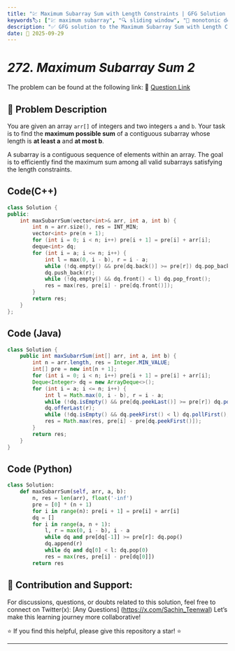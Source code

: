 ```yaml
---
title: "💹 Maximum Subarray Sum with Length Constraints | GFG Solution 🔍"
keywords🏷️: ["💹 maximum subarray", "🔍 sliding window", "📍 monotonic deque", "📈 prefix sum", "📘 GFG", "🏁 competitive programming", "📚 DSA"]
description: "✅ GFG solution to the Maximum Subarray Sum with Length Constraints problem: find maximum sum of subarray with length between a and b using monotonic deque optimization. 🚀"
date: 📅 2025-09-29
---
```


# *272. Maximum Subarray Sum 2*

The problem can be found at the following link: 🔗 [Question Link](https://www.geeksforgeeks.org/problems/maximum-subarray-sum--110820/1)

## **🧩 Problem Description**

You are given an array `arr[]` of integers and two integers `a` and `b`. Your task is to find the **maximum possible sum** of a contiguous subarray whose length is **at least a** and **at most b**.

A subarray is a contiguous sequence of elements within an array. The goal is to efficiently find the maximum sum among all valid subarrays satisfying the length constraints.


## Code(C++)
```cpp
class Solution {
public:
    int maxSubarrSum(vector<int>& arr, int a, int b) {
        int n = arr.size(), res = INT_MIN;
        vector<int> pre(n + 1);
        for (int i = 0; i < n; i++) pre[i + 1] = pre[i] + arr[i];
        deque<int> dq;
        for (int i = a; i <= n; i++) {
            int l = max(0, i - b), r = i - a;
            while (!dq.empty() && pre[dq.back()] >= pre[r]) dq.pop_back();
            dq.push_back(r);
            while (!dq.empty() && dq.front() < l) dq.pop_front();
            res = max(res, pre[i] - pre[dq.front()]);
        }
        return res;
    }
};
```

## Code (Java)

```java
class Solution {
    public int maxSubarrSum(int[] arr, int a, int b) {
        int n = arr.length, res = Integer.MIN_VALUE;
        int[] pre = new int[n + 1];
        for (int i = 0; i < n; i++) pre[i + 1] = pre[i] + arr[i];
        Deque<Integer> dq = new ArrayDeque<>();
        for (int i = a; i <= n; i++) {
            int l = Math.max(0, i - b), r = i - a;
            while (!dq.isEmpty() && pre[dq.peekLast()] >= pre[r]) dq.pollLast();
            dq.offerLast(r);
            while (!dq.isEmpty() && dq.peekFirst() < l) dq.pollFirst();
            res = Math.max(res, pre[i] - pre[dq.peekFirst()]);
        }
        return res;
    }
}
```

## Code (Python)

```python
class Solution:
    def maxSubarrSum(self, arr, a, b):
        n, res = len(arr), float('-inf')
        pre = [0] * (n + 1)
        for i in range(n): pre[i + 1] = pre[i] + arr[i]
        dq = []
        for i in range(a, n + 1):
            l, r = max(0, i - b), i - a
            while dq and pre[dq[-1]] >= pre[r]: dq.pop()
            dq.append(r)
            while dq and dq[0] < l: dq.pop(0)
            res = max(res, pre[i] - pre[dq[0]])
        return res
```



## 🎯 **Contribution and Support:**

For discussions, questions, or doubts related to this solution, feel free to connect on Twitter(x): [Any Questions] (https://x.com/Sachin_Teenwal) Let’s make this learning journey more collaborative!

⭐ If you find this helpful, please give this repository a star! ⭐

---

